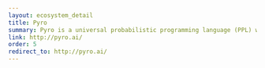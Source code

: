 ```yaml
---
layout: ecosystem_detail
title: Pyro
summary: Pyro is a universal probabilistic programming language (PPL) written in Python and supported by PyTorch on the backend.
link: http://pyro.ai/
order: 5
redirect_to: http://pyro.ai/
---
```

